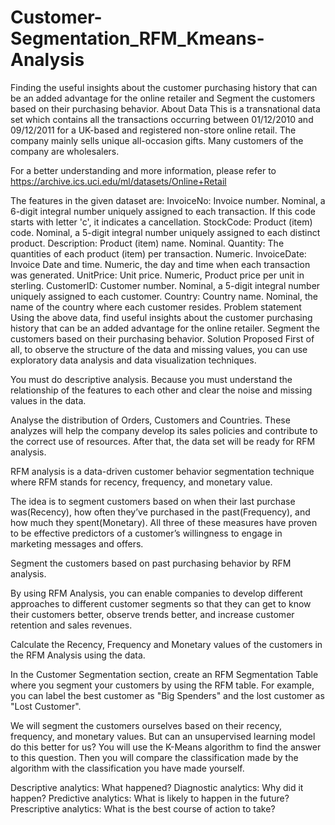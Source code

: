 # Customer-Segmentation_RFM_Kmeans-Analysis
 Finding the useful insights about the customer purchasing history that can be an added advantage for the online retailer and Segment the customers based on their purchasing behavior.
About Data
This is a transnational data set which contains all the transactions occurring between 01/12/2010 and 09/12/2011 for a UK-based and registered non-store online retail. The company mainly sells unique all-occasion gifts. Many customers of the company are wholesalers.

For a better understanding and more information, please refer to https://archive.ics.uci.edu/ml/datasets/Online+Retail

The features in the given dataset are:
InvoiceNo: Invoice number. Nominal, a 6-digit integral number uniquely assigned to each transaction. If this code starts with letter 'c', it indicates a cancellation.
StockCode: Product (item) code. Nominal, a 5-digit integral number uniquely assigned to each distinct product.
Description: Product (item) name. Nominal.
Quantity: The quantities of each product (item) per transaction. Numeric.
InvoiceDate: Invoice Date and time. Numeric, the day and time when each transaction was generated.
UnitPrice: Unit price. Numeric, Product price per unit in sterling.
CustomerID: Customer number. Nominal, a 5-digit integral number uniquely assigned to each customer.
Country: Country name. Nominal, the name of the country where each customer resides.
Problem statement
Using the above data, find useful insights about the customer purchasing history that can be an added advantage for the online retailer.
Segment the customers based on their purchasing behavior.
Solution Proposed
First of all, to observe the structure of the data and missing values, you can use exploratory data analysis and data visualization techniques.

You must do descriptive analysis. Because you must understand the relationship of the features to each other and clear the noise and missing values in the data.

Analyse the distribution of Orders, Customers and Countries. These analyzes will help the company develop its sales policies and contribute to the correct use of resources. After that, the data set will be ready for RFM analysis.

RFM analysis is a data-driven customer behavior segmentation technique where RFM stands for recency, frequency, and monetary value.

The idea is to segment customers based on when their last purchase was(Recency), how often they’ve purchased in the past(Frequency), and how much they spent(Monetary). All three of these measures have proven to be effective predictors of a customer’s willingness to engage in marketing messages and offers.

Segment the customers based on past purchasing behavior by RFM analysis.

By using RFM Analysis, you can enable companies to develop different approaches to different customer segments so that they can get to know their customers better, observe trends better, and increase customer retention and sales revenues.

Calculate the Recency, Frequency and Monetary values of the customers in the RFM Analysis using the data.

In the Customer Segmentation section, create an RFM Segmentation Table where you segment your customers by using the RFM table. For example, you can label the best customer as "Big Spenders" and the lost customer as "Lost Customer".

We will segment the customers ourselves based on their recency, frequency, and monetary values. But can an unsupervised learning model do this better for us? You will use the K-Means algorithm to find the answer to this question. Then you will compare the classification made by the algorithm with the classification you have made yourself.

Descriptive analytics: What happened?
Diagnostic analytics: Why did it happen?
Predictive analytics: What is likely to happen in the future?
Prescriptive analytics: What is the best course of action to take?

